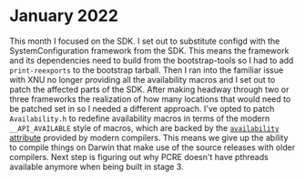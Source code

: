 # January 2022

This month I focused on the SDK. I set out to substitute configd with the SystemConfiguration framework from the SDK. This means the framework and its dependencies need to build from the bootstrap-tools so I had to add `print-reexports` to the bootstrap tarball. Then I ran into the familiar issue with XNU no longer providing all the availability macros and I set out to patch the affected parts of the SDK. After making headway through two or three frameworks the realization of how many locations that would need to be patched set in so I needed a different approach. I've opted to patch `Availability.h` to redefine availability macros in terms of the modern `__API_AVAILABLE` style of macros, which are backed by the [`availability` attribute](https://releases.llvm.org/11.0.1/tools/clang/docs/AttributeReference.html#availability) provided by modern compilers. This means we give up the ability to compile things on Darwin that make use of the source releases with older compilers. Next step is figuring out why PCRE doesn't have pthreads available anymore when being built in stage 3.
